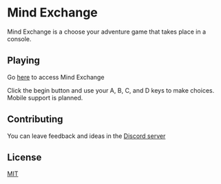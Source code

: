 # Mind Exchange

Mind Exchange is a choose your adventure game that takes place in a console.

## Playing

Go [here](https://pug189.github.io/MindExchange) to access Mind Exchange

Click the begin button and use your A, B, C, and D keys to make choices. Mobile support is planned.

## Contributing
You can leave feedback and ideas in the [Discord server](https://discord.gg/gAk3Rnu)

## License
[MIT](https://github.com/Pug189/Pug189.github.io/blob/master/LICENSE.txt)

